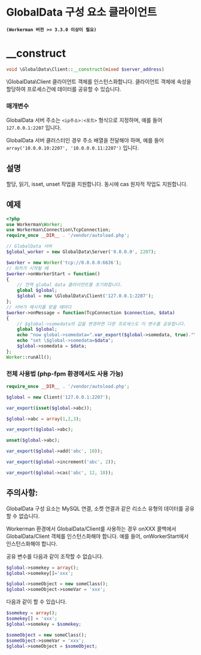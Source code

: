 # GlobalData 구성 요소 클라이언트
**``` (Workerman 버전 >= 3.3.0 이상이 필요) ```**

# __construct
```php
void \GlobalData\Client::__construct(mixed $server_address)
```

\GlobalData\Client 클라이언트 객체를 인스턴스화합니다. 클라이언트 객체에 속성을 할당하여 프로세스간에 데이터를 공유할 수 있습니다.

### 매개변수
GlobalData 서버 주소는 ```<ip주소>:<포트>``` 형식으로 지정하며, 예를 들어 ```127.0.0.1:2207``` 입니다.

GlobalData 서버 클러스터인 경우 주소 배열을 전달해야 하며, 예를 들어 ```array('10.0.0.10:2207', '10.0.0.0.11:2207')``` 입니다.

## 설명
할당, 읽기, isset, unset 작업을 지원합니다.
동시에 cas 원자적 작업도 지원합니다.


## 예제

```php
<?php
use Workerman\Worker;
use Workerman\Connection\TcpConnection;
require_once __DIR__ . '/vendor/autoload.php';

// GlobalData 서버
$global_worker = new GlobalData\Server('0.0.0.0', 2207);

$worker = new Worker('tcp://0.0.0.0:6636');
// 워커가 시작될 때
$worker->onWorkerStart = function()
{
    // 전역 global data 클라이언트를 초기화합니다.
    global $global;
    $global = new \GlobalData\Client('127.0.0.1:2207');
};
// 서버가 메시지를 받을 때마다
$worker->onMessage = function(TcpConnection $connection, $data)
{
    // $global->somedata의 값을 변경하면 다른 프로세스도 이 변수를 공유합니다.
    global $global;
    echo "now global->somedata=".var_export($global->somedata, true)."\n";
    echo "set \$global->somedata=$data";
    $global->somedata = $data;
};
Worker::runAll();
```

### 전체 사용법 (php-fpm 환경에서도 사용 가능)
```php
require_once __DIR__ . '/vendor/autoload.php';

$global = new Client('127.0.0.1:2207');

var_export(isset($global->abc));

$global->abc = array(1,2,3);

var_export($global->abc);

unset($global->abc);

var_export($global->add('abc', 10));

var_export($global->increment('abc', 2));

var_export($global->cas('abc', 12, 18));

```

## 주의사항:
GlobalData 구성 요소는 MySQL 연결, 소켓 연결과 같은 리소스 유형의 데이터를 공유할 수 없습니다.

Workerman 환경에서 GlobalData/Client를 사용하는 경우 onXXX 콜백에서 GlobalData/Client 객체를 인스턴스화해야 합니다. 예를 들어, onWorkerStart에서 인스턴스화해야 합니다.

공유 변수를 다음과 같이 조작할 수 없습니다.
```php
$global->somekey = array();
$global->somekey[]='xxx';

$global->someObject = new someClass();
$global->someObject->someVar = 'xxx';
```
다음과 같이 할 수 있습니다.
```php
$somekey = array();
$somekey[] = 'xxx';
$global->somekey = $somekey;

$someObject = new someClass();
$someObject->someVar = 'xxx';
$global->someObject = $someObject;
```
